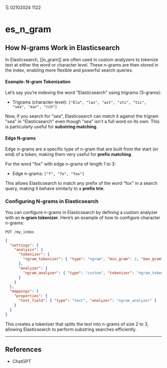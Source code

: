 🗓️ 02102024 1122

# es_n_gram
## How N-grams Work in Elasticsearch

In Elasticsearch, [[n_gram]] are often used in custom analyzers to tokenize text at either the word or character level. These n-grams are then stored in the index, enabling more flexible and powerful search queries.

#### Example: N-gram Tokenization

Let’s say you’re indexing the word "Elasticsearch" using trigrams (3-grams):

- Trigrams (character-level): `["Ela", "las", "ast", "sti", "tic", "sea", "ear", "rch"]`

Now, if you search for "sea", Elasticsearch can match it against the trigram "sea" in "Elasticsearch" even though "sea" isn't a full word on its own. This is particularly useful for **substring matching**.

#### Edge N-grams

Edge n-grams are a specific type of n-gram that are built from the start (or end) of a token, making them very useful for **prefix matching**.

For the word "fox" with edge n-grams of length 1 to 3:

- Edge n-grams: `["f", "fo", "fox"]`

This allows Elasticsearch to match any prefix of the word "fox" in a search query, making it behave similarly to a **prefix trie**.

### Configuring N-grams in Elasticsearch

You can configure n-grams in Elasticsearch by defining a custom analyzer with an **n-gram tokenizer**. Here’s an example of how to configure character n-grams:



`PUT /my_index `
```json
{
  "settings": {
    "analysis": {
      "tokenizer": {
        "ngram_tokenizer": { "type": "ngram", "min_gram": 2, "max_gram": 3 }
      },
      "analyzer": {
        "ngram_analyzer": { "type": "custom", "tokenizer": "ngram_tokenizer" }
      }
    }
  },
  "mappings": {
    "properties": {
      "text_field": { "type": "text", "analyzer": "ngram_analyzer" }
    }
  }
}

```

This creates a tokenizer that splits the text into n-grams of size 2 to 3, allowing Elasticsearch to perform substring searches efficiently.

---

## References
- ChatGPT